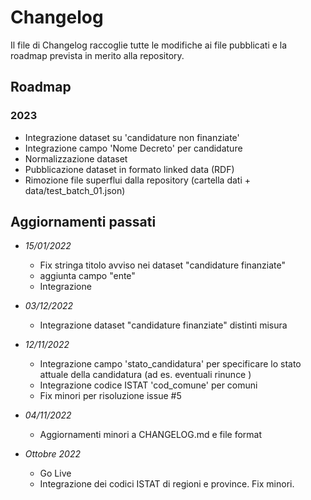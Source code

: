 # Changelog

Il file di Changelog raccoglie tutte le modifiche ai file pubblicati e la roadmap prevista in merito alla repository.

## Roadmap
### 2023
- Integrazione dataset su 'candidature non finanziate'
- Integrazione campo 'Nome Decreto' per candidature
- Normalizzazione dataset
- Pubblicazione dataset in formato linked data (RDF)
- Rimozione file superflui dalla repository (cartella dati + data/test_batch_01.json)

## Aggiornamenti passati
- *15/01/2022*
 	* Fix stringa titolo avviso nei dataset "candidature finanziate"
	* aggiunta campo "ente"
	* Integrazione  
- *03/12/2022*
	* Integrazione dataset "candidature finanziate" distinti misura
- *12/11/2022*
	* Integrazione campo 'stato_candidatura' per specificare lo stato attuale della candidatura (ad es. eventuali rinunce )
	* Integrazione codice ISTAT 'cod_comune' per comuni
	* Fix minori per risoluzione issue #5
- *04/11/2022*
	* Aggiornamenti minori a CHANGELOG.md e file format

- *Ottobre 2022* 
	* Go Live
	* Integrazione dei codici ISTAT di regioni e province. Fix minori. 




